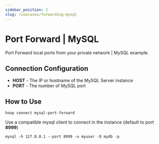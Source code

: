 ```yaml
---
sidebar_position: 2
slug: /usecases/forwarding-mysql
---
```


# Port Forward | MySQL

Port Forward local ports from your private network | MySQL example.

## Connection Configuration

- **HOST** - The IP or hostname of the MySQL Server instance
- **PORT** - The number of MySQL port

## How to Use

```shell
hoop connect mysql-port-forward
```

Use a compatible mysql client to connect in the instance (default to port **8999**)

```shell
mysql -h 127.0.0.1 --port 8999 -u myuser -D mydb -p
```
